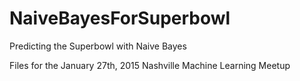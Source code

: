 # NaiveBayesForSuperbowl
Predicting the Superbowl with Naive Bayes

Files for the January 27th, 2015 Nashville Machine Learning Meetup
